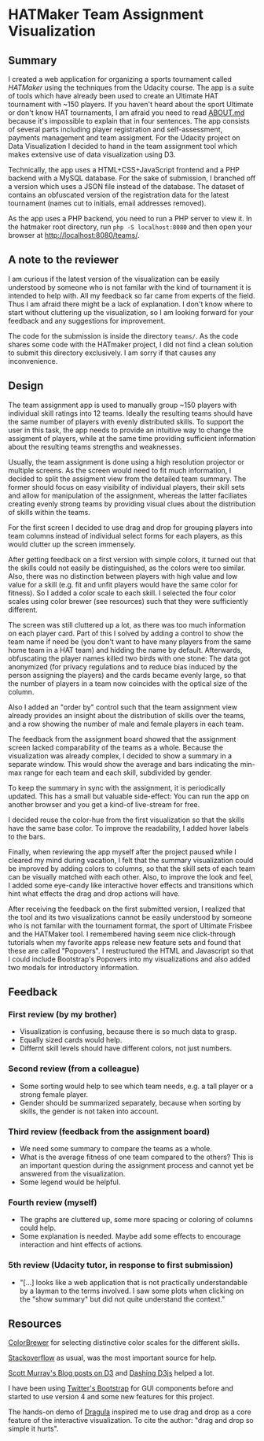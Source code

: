 # HATMaker Team Assignment Visualization

## Summary

I created a web application for organizing a sports tournament called _HATMaker_ using the techniques from the Udacity course. The app is a suite of tools which have already been used to create an Ultimate HAT tournament with ~150 players. If you haven't heard about the sport Ultimate or don't know HAT tournaments, I am afraid you need to read [ABOUT.md](ABOUT.md) because it's impossible to explain that in four sentences. The app consists of several parts including player registration and self-assessment, payments management and team assigment. For the Udacity project on Data Visualization I decided to hand in the team assignment tool which makes extensive use of data visualization using D3.

Technically, the app uses a HTML+CSS+JavaScript frontend and a PHP backend with a MySQL database. For the sake of submission, I branched off a version which uses a JSON file instead of the database. The dataset of contains an obfuscated version of the registration data for the latest tournament (names cut to initials, email addresses removed).

As the app uses a PHP backend, you need to run a PHP server to view it. In the hatmaker root directory, run `php -S localhost:8080` and then open your browser at [http://localhost:8080/teams/](http://localhost:8080/teams/).

## A note to the reviewer

I am curious if the latest version of the visualization can be easily understood by someone who is not familar with the kind of tournament it is intended to help with. All my feedback so far came from experts of the field. Thus I am afraid there might be a lack of explanation. I don't know where to start without cluttering up the visualization, so I am looking forward for your feedback and any suggestions for improvement.

The code for the submission is inside the directory `teams/`. As the code shares some code with the HATmaker project, I did not find a clean solution to submit this directory exclusively. I am sorry if that causes any inconvenience.

## Design

The team assignment app is used to manually group ~150 players with individual skill ratings into 12 teams. Ideally the resulting teams should have the same number of players with evenly distributed skills. To support the user in this task, the app needs to provide an intuitive way to change the assigment of players, while at the same time providing sufficient information about the resulting teams strengths and weaknesses.

Usually, the team assignment is done using a high resolution projector or multiple screens. As the screen would need to fit much information, I decided to split the assigment view from the detailed team summary. The former should focus on easy visibility of individual players, their skill sets and allow for manipulation of the assignment, whereas the latter faciliates creating evenly strong teams by providing visual clues about the distribution of skills within the teams.

For the first screen I decided to use drag and drop for grouping players into team columns instead of individual select forms for each players, as this would clutter up the screen immensely.

After getting feedback on a first version with simple colors, it turned out that the skills could not easily be distinguished, as the colors were too similar. Also, there was no distinction between players with high value and low value for a skill (e.g. fit and unfit players would have the same color for fitness). So I added a color scale to each skill. I selected the four color scales using color brewer (see resources) such that they were sufficiently different.

The screen was still cluttered up a lot, as there was too much information on each player card. Part of this I solved by adding a control to show the team name if need be (you don't want to have many players from the same home team in a HAT team) and hidding the name by default. Afterwards, obfuscating the player names killed two birds with one stone: The data got anonymized (for privacy regulations and to reduce bias induced by the person assigning the players) and the cards became evenly large, so that the number of players in a team now coincides with the optical size of the column.

Also I added an "order by" control such that the team assignment view already provides an insight about the distribution of skills over the teams, and a row showing the number of male and female players in each team.

The feedback from the assignment board showed that the assignment screen lacked comparability of the teams as a whole. Because the visualization was already complex, I decided to show a summary in a separate window. This would show the average and bars indicating the min-max range for each team and each skill, subdivided by gender.

To keep the summary in sync with the assignment, it is periodically updated. This has a small but valuable side-effect: You can run the app on another browser and you get a kind-of live-stream for free.

I decided reuse the color-hue from the first visualization so that the skills have the same base color. To improve the readability, I added hover labels to the bars.

Finally, when reviewing the app myself after the project paused while I cleared my mind during vacation, I felt that the summary visualization could be improved by adding colors to columns, so that the skill sets of each team can be visually matched with each other. Also, to improve the look and feel, I added some eye-candy like interactive hover effects and transitions which hint what effects the drag and drop actions will have.

After receiving the feedback on the first submitted version, I realized that the tool and its two visualizations cannot be easily understood by someone who is not familar with the tournament format, the sport of Ultimate Frisbee and the HATMaker tool. I remembered having seem nice click-through tutorials when my favorite apps release new feature sets and found that these are called "Popovers". I restructured the HTML and Javascript so that I could include Bootstrap's Popovers into my visualizations and also added two modals for introductory information.

## Feedback

### First review (by my brother)

* Visualization is confusing, because there is so much data to grasp.
* Equally sized cards would help.
* Differnt skill levels should have different colors, not just numbers.

### Second review (from a colleague)

* Some sorting would help to see which team needs, e.g. a tall player or a strong female player.
* Gender should be summarized separately, because when sorting by skills, the gender is not taken into account.

### Third review (feedback from the assignment board)

* We need some summary to compare the teams as a whole.
* What is the average fitness of one team compared to the others? This is an important question during the assignment process and cannot yet be answered from the visualization.
* Some legend would be helpful.

### Fourth review (myself)

* The graphs are cluttered up, some more spacing or coloring of columns could help.
* Some explanation is needed. Maybe add some effects to encourage interaction and hint effects of actions.

### 5th review (Udacity tutor, in response to first submission)

* "[...] looks like a web application that is not practically understandable by a layman to the terms involved. I saw some plots when clicking on the "show summary" but did not quite understand the context."

## Resources

[ColorBrewer](http://colorbrewer2.org/#type=sequential&scheme=BuGn&n=3) for selecting distinctive color scales for the different skills.

[Stackoverflow](https://stackoverflow.com/questions/51650427/send-post-request-in-d3-with-d3-fetch) as usual, was the most important source for help.

[Scott Murray's Blog posts on D3](http://alignedleft.com/tutorials/d3/binding-data) and [Dashing D3js](https://www.dashingd3js.com/binding-data-to-dom-elements) helped a lot.

I have been using [Twitter's Bootstrap](https://getbootstrap.com/docs/4.1/getting-started/introduction/) for GUI components before and started to use version 4 and some new features for this project.

The hands-on demo of [Dragula](https://bevacqua.github.io/dragula/) inspired me to use drag and drop as a core feature of the interactive visualization. To cite the author: "drag and drop so simple it hurts".
